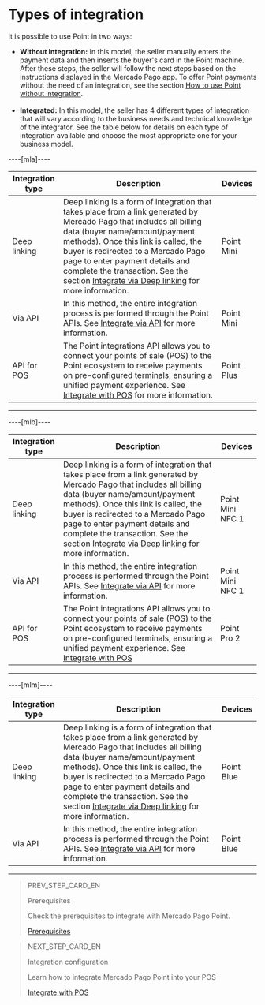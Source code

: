# Types of integration

It is possible to use Point in two ways:

* **Without integration:** In this model, the seller manually enters the payment data and then inserts the buyer's card in the Point machine. After these steps, the seller will follow the next steps based on the instructions displayed in the Mercado Pago app. To offer Point payments without the need of an integration, see the section [How to use Point without integration](/developers/en/docs/mp-point/how-tos/how-to-use-point-without-integration). <br><br>
* **Integrated:** In this model, the seller has 4 different types of integration that will vary according to the business needs and technical knowledge of the integrator. See the table below for details on each type of integration available and choose the most appropriate one for your business model.

----[mla]----

| Integration type | Description | Devices |
| --- | --- | --- |
| Deep linking | Deep linking is a form of integration that takes place from a link generated by Mercado Pago that includes all billing data (buyer name/amount/payment methods). Once this link is called, the buyer is redirected to a Mercado Pago page to enter payment details and complete the transaction. See the section [Integrate via Deep linking](/developers/en/docs/mp-point/integration-configuration/integrate-mobile-devices/integrate-via-deep-linking) for more information. | Point Mini |
| Via API | In this method, the entire integration process is performed through the Point APIs. See [Integrate via API](/developers/en/docs/mp-point/integration-configuration/integrate-mobile-devices/integrate-via-api) for more information. | Point Mini |
| API for POS | The Point integrations API allows you to connect your points of sale (POS) to the Point ecosystem to receive payments on pre-configured terminals, ensuring a unified payment experience. See [Integrate with POS](/developers/en/docs/mp-point/integration-configuration/integrate-with-pdv/introduction) for more information. | Point Plus |

------------

----[mlb]----

| Integration type | Description | Devices |
| --- | --- | --- |
| Deep linking | Deep linking is a form of integration that takes place from a link generated by Mercado Pago that includes all billing data (buyer name/amount/payment methods). Once this link is called, the buyer is redirected to a Mercado Pago page to enter payment details and complete the transaction. See the section [Integrate via Deep linking](/developers/en/docs/mp-point/integration-configuration/integrate-mobile-devices/integrate-via-deep-linking) for more information. | Point Mini NFC 1 |
| Via API | In this method, the entire integration process is performed through the Point APIs. See [Integrate via API](/developers/en/docs/mp-point/integration-configuration/integrate-mobile-devices/integrate-via-api) for more information. | Point Mini NFC 1 |
| API for POS | The Point integrations API allows you to connect your points of sale (POS) to the Point ecosystem to receive payments on pre-configured terminals, ensuring a unified payment experience. See [Integrate with POS](/developers/en/docs/mp-point/integration-configuration/integrate-with-pdv/introduction) | Point Pro 2 |

------------

----[mlm]----

| Integration type | Description | Devices |
| --- | --- | --- |
| Deep linking | Deep linking is a form of integration that takes place from a link generated by Mercado Pago that includes all billing data (buyer name/amount/payment methods). Once this link is called, the buyer is redirected to a Mercado Pago page to enter payment details and complete the transaction. See the section [Integrate via Deep linking](/developers/en/docs/mp-point/integration-configuration/integrate-mobile-devices/integrate-via-deep-linking) for more information. | Point Blue |
| Via API | In this method, the entire integration process is performed through the Point APIs. See [Integrate via API](/developers/en/docs/mp-point/integration-configuration/integrate-mobile-devices/integrate-via-api) for more information. | Point Blue |

------------

> PREV_STEP_CARD_EN
>
> Prerequisites
>
> Check the prerequisites to integrate with Mercado Pago Point.
>
> [Prerequisites](/developers/en/docs/mp-point/prerequisites)


> NEXT_STEP_CARD_EN
>
> Integration configuration
>
> Learn how to integrate Mercado Pago Point into your POS
>
> [Integrate with POS](/developers/en/docs/mp-point/integration-configuration/integrate-with-pdv/introduction)